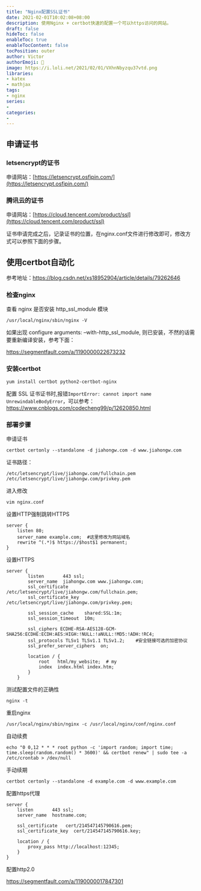 ```yaml
---
title: "Nginx配置SSL证书"
date: 2021-02-01T10:02:08+08:00
description: 使用Nginx + certbot快速的配置一个可以https访问的网站。
draft: false
hideToc: false
enableToc: true
enableTocContent: false
tocPosition: outer
author: Victor
authorEmoji: 👻
image: https://i.loli.net/2021/02/01/VXhnNbyzqu37vtd.png
libraries:
- katex
- mathjax
tags:
- nginx
series:
-
categories:
-
---
```










## 申请证书

### letsencrypt的证书

申请网站：[https://letsencrypt.osfipin.com/](https://letsencrypt.osfipin.com/)

### 腾讯云的证书

申请网站：[https://cloud.tencent.com/product/ssl](https://cloud.tencent.com/product/ssl)

证书申请完成之后，记录证书的位置，在nginx.conf文件进行修改即可，修改方式可以参照下面的步骤。



## 使用certbot自动化

参考地址：https://blog.csdn.net/xs18952904/article/details/79262646

### 检查nginx

查看 nginx 是否安装 http_ssl_module 模块

```
/usr/local/nginx/sbin/nginx -V
```

如果出现 configure arguments: –with-http_ssl_module, 则已安装，不然的话需要重新编译安装，参考下面：

https://segmentfault.com/a/1190000022673232

### 安装certbot

```shell
yum install certbot python2-certbot-nginx
```

配置 SSL 证书证书时,报错`ImportError: cannot import name UnrewindableBodyError`，可以参考：https://www.cnblogs.com/codecheng99/p/12620850.html



### 部署步骤

申请证书

```
certbot certonly --standalone -d jiahongw.com -d www.jiahongw.com
```

证书路径：

```
/etc/letsencrypt/live/jiahongw.com/fullchain.pem
/etc/letsencrypt/live/jiahongw.com/privkey.pem
```

进入修改

```
vim nginx.conf
```

设置HTTP强制跳转HTTPS

```nginx
server {
    listen 80;
    server_name example.com;  #这里修改为网站域名
    rewrite ^(.*)$ https://$host$1 permanent;
}
```

设置HTTPS

```nginx
server {
        listen       443 ssl;
        server_name  jiahongw.com www.jiahongw.com;
        ssl_certificate      /etc/letsencrypt/live/jiahongw.com/fullchain.pem;
        ssl_certificate_key  /etc/letsencrypt/live/jiahongw.com/privkey.pem;

        ssl_session_cache    shared:SSL:1m;
        ssl_session_timeout  10m;

        ssl_ciphers ECDHE-RSA-AES128-GCM-SHA256:ECDHE:ECDH:AES:HIGH:!NULL:!aNULL:!MD5:!ADH:!RC4;
        ssl_protocols TLSv1 TLSv1.1 TLSv1.2;    #安全链接可选的加密协议
        ssl_prefer_server_ciphers  on;

        location / {
            root   html/my_website;  # my
            index  index.html index.htm;
        }
    }
```

测试配置文件的正确性

```
nginx -t
```

重启nginx

```
/usr/local/nginx/sbin/nginx -c /usr/local/nginx/conf/nginx.conf
```

自动续费

```
echo "0 0,12 * * * root python -c 'import random; import time; time.sleep(random.random() * 3600)' && certbot renew" | sudo tee -a /etc/crontab > /dev/null
```

手动续期

```
certbot certonly --standalone -d example.com -d www.example.com
```

配置https代理

```
server {
    listen       443 ssl;
    server_name  hostname.com;

    ssl_certificate   cert/214547145790616.pem;
    ssl_certificate_key  cert/214547145790616.key;

    location / {
        proxy_pass http://localhost:12345;
    }
}
```

配置http2.0

https://segmentfault.com/a/1190000017847301





